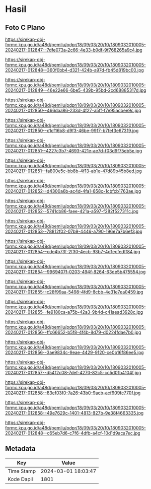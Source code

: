 # Hasil

## Foto C Plano

https://sirekap-obj-formc.kpu.go.id/a48d/pemilu/pdpr/18/09/03/20/10/1809032010005-20240217-012847--7dfe073a-2c66-4e33-b0df-9f768265a9c4.jpg

https://sirekap-obj-formc.kpu.go.id/a48d/pemilu/pdpr/18/09/03/20/10/1809032010005-20240217-012848--360f0bb4-d321-424b-a97d-fb45d819bc00.jpg

https://sirekap-obj-formc.kpu.go.id/a48d/pemilu/pdpr/18/09/03/20/10/1809032010005-20240217-012849--46e22e66-6be5-439b-95bd-2cd68885317d.jpg

https://sirekap-obj-formc.kpu.go.id/a48d/pemilu/pdpr/18/09/03/20/10/1809032010005-20240217-012850--466daa86-233d-4f27-a5ff-f7e95acbee9c.jpg

https://sirekap-obj-formc.kpu.go.id/a48d/pemilu/pdpr/18/09/03/20/10/1809032010005-20240217-012850--c1cf16b8-d9f3-46be-9917-b7fef3e67319.jpg

https://sirekap-obj-formc.kpu.go.id/a48d/pemilu/pdpr/18/09/03/20/10/1809032010005-20240217-012851--4227c3b7-4693-421e-ae7d-f03d9f75eb5e.jpg

https://sirekap-obj-formc.kpu.go.id/a48d/pemilu/pdpr/18/09/03/20/10/1809032010005-20240217-012851--fa800e5c-bb8b-4f13-ab1e-47d89b45b8ed.jpg

https://sirekap-obj-formc.kpu.go.id/a48d/pemilu/pdpr/18/09/03/20/10/1809032010005-20240217-012852--d4300a6b-ac4d-4fa1-858c-1cbfcb1763ae.jpg

https://sirekap-obj-formc.kpu.go.id/a48d/pemilu/pdpr/18/09/03/20/10/1809032010005-20240217-012852--5741cb86-faee-421a-a597-f282f527311c.jpg

https://sirekap-obj-formc.kpu.go.id/a48d/pemilu/pdpr/18/09/03/20/10/1809032010005-20240217-012853--78812f02-07b9-4446-a790-196e7a7b6ef3.jpg

https://sirekap-obj-formc.kpu.go.id/a48d/pemilu/pdpr/18/09/03/20/10/1809032010005-20240217-012854--cde4b73f-2f30-4ecb-93b7-4d1ecfedff84.jpg

https://sirekap-obj-formc.kpu.go.id/a48d/pemilu/pdpr/18/09/03/20/10/1809032010005-20240217-012854--9969407f-0203-494f-8264-63de5b475554.jpg

https://sirekap-obj-formc.kpu.go.id/a48d/pemilu/pdpr/18/09/03/20/10/1809032010005-20240217-012855--c28f99aa-5498-4fd9-8cbb-4e31e7ea0459.jpg

https://sirekap-obj-formc.kpu.go.id/a48d/pemilu/pdpr/18/09/03/20/10/1809032010005-20240217-012855--fe9180ca-a75b-42a3-9b4d-c41aead3928c.jpg

https://sirekap-obj-formc.kpu.go.id/a48d/pemilu/pdpr/18/09/03/20/10/1809032010005-20240217-012856--ffc66652-b5f8-4f4b-8d79-d0224fdae7b0.jpg

https://sirekap-obj-formc.kpu.go.id/a48d/pemilu/pdpr/18/09/03/20/10/1809032010005-20240217-012856--3ae9834c-9eae-4429-9120-ce0b16f86ee5.jpg

https://sirekap-obj-formc.kpu.go.id/a48d/pemilu/pdpr/18/09/03/20/10/1809032010005-20240217-012857--d5412c08-7def-4270-82c5-cc5d01b4104f.jpg

https://sirekap-obj-formc.kpu.go.id/a48d/pemilu/pdpr/18/09/03/20/10/1809032010005-20240217-012858--83ef03f0-7a26-43b0-9acb-acf909fc770f.jpg

https://sirekap-obj-formc.kpu.go.id/a48d/pemilu/pdpr/18/09/03/20/10/1809032010005-20240217-012858--49e7629c-1401-4813-827b-9e38f4663335.jpg

https://sirekap-obj-formc.kpu.go.id/a48d/pemilu/pdpr/18/09/03/20/10/1809032010005-20240217-012848--c65eb7d6-c7f6-4dfb-a4cf-10d1d9aca7ec.jpg


## Metadata

| Key        | Value               |
| ---------- | ------------------- |
| Time Stamp | 2024-03-01 18:03:47 |
| Kode Dapil | 1801                |



